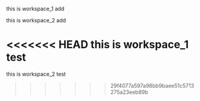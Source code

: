 this  is workspace_1 add

this is workspace_2 add

<<<<<<< HEAD
this is workspace_1 test
=======
this is workspace_2 test
    
>>>>>>> 29f4077a597a98bb9baee51c5713275a23eeb89b
